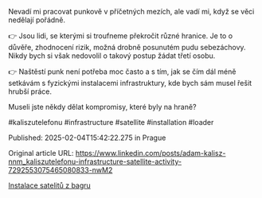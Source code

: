 Nevadí mi pracovat punkově v příčetných mezích, ale vadí mi, když se věci nedělají pořádně.


👉 Jsou lidi, se kterými si troufneme překročit různé hranice. Je to o důvěře, zhodnocení rizik, možná drobně posunutém pudu sebezáchovy. Nikdy bych si však nedovolil o takový postup žádat třetí osobu.


👉 Naštěstí punk není potřeba moc často a s tím, jak se čím dál méně setkávám s fyzickými instalacemi infrastruktury, kde bych sám musel řešit hrubší práce.


Museli jste někdy dělat kompromisy, které byly na hraně?


#kaliszutelefonu #infrastructure #satellite #installation #loader


Published: 2025-02-04T15:42:22.275 in Prague

Original article URL: https://www.linkedin.com/posts/adam-kalisz-nnm_kaliszutelefonu-infrastructure-satellite-activity-7292553075465080833-nwM2

[Instalace satelitů z bagru](./media/bagr-satelity.jpg)